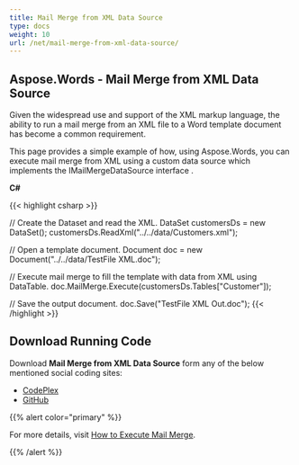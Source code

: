 ```yaml
---
title: Mail Merge from XML Data Source
type: docs
weight: 10
url: /net/mail-merge-from-xml-data-source/
---
```


## Aspose.Words - Mail Merge from XML Data Source

Given the widespread use and support of the XML markup language, the ability to run a mail merge from an XML file to a Word template document has become a common requirement.

This page provides a simple example of how, using Aspose.Words, you can execute mail merge from XML using a custom data source which implements the IMailMergeDataSource interface .

**C#**

{{< highlight csharp >}}

// Create the Dataset and read the XML.
DataSet customersDs = new DataSet();
customersDs.ReadXml("../../data/Customers.xml");

// Open a template document.
Document doc = new Document("../../data/TestFile XML.doc");

// Execute mail merge to fill the template with data from XML using DataTable.
doc.MailMerge.Execute(customersDs.Tables["Customer"]);

// Save the output document.
doc.Save("TestFile XML Out.doc");
{{< /highlight >}}

## Download Running Code

Download **Mail Merge from XML Data Source** form any of the below mentioned social coding sites:

- [CodePlex](https://asposenpoi.codeplex.com/downloads/get/1475293)
- [GitHub](https://github.com/aspose-words/Aspose.Words-for-.NET/releases/download/Aspose.Words_Features_Missing_in_NPOI_v_1.0/MailMerge.from.XML.DataSource.Aspose.Words.zip)

{{% alert color="primary" %}} 

For more details, visit [How to Execute Mail Merge](https://docs.aspose.com/words/net/how-to-execute-mail-merge/).

{{% /alert %}}
